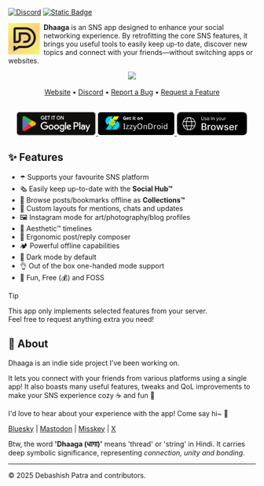 <!-- SOCIALS -->
[![Discord](https://img.shields.io/discord/1131212086446391430?logo=discord&style=flat&label=Chat)](https://discord.gg/kMp5JA9jwD)
[![Static Badge](https://img.shields.io/badge/Sponsor-Me-f79a13)](https://suvam.io/sponsor)
<!-- SOCIALS -->

<img width="64"
src="./.github/badges/app_icon.png"
align="left"
style="margin-right:8px"/>

**Dhaaga** is an SNS app designed to enhance your social networking experience.
By retrofitting the core SNS features, it brings you useful tools to easily
keep up-to date, discover new topics and connect with your friends—without
switching apps or websites.

<div align="center">
  <img width="720px"  src="https://repository-images.githubusercontent.com/664825261/58e60a61-2d3b-4275-89bc-c180adb58a7d" style="top:80px"/>
</div>

<p align="center">
  <a href="https://suvam.io/dhaaga">Website</a> •
  <a href="https://suvam.io/discord">Discord</a> •
  <a href="https://github.com/suvam0451/dhaaga/issues/new?assignees=&labels=bug&projects=&template=bug_report.yml">Report a Bug</a> •
  <a href="https://github.com/suvam0451/dhaaga/issues/new?assignees=&labels=enhancement&projects=&template=feature_request.yml">Request a Feature</a>
</p>


<div align="center" style="margin-top:32px">
  <a href="https://play.google.com/store/apps/details?id=io.suvam.dhaaga" target="_blank">    
    <img src="./.github/badges/google_play.svg" height="48px"/>
  </a>
  <a href="https://apt.izzysoft.de/fdroid/index/apk/io.suvam.dhaaga.lite" target="_blank">
    <img src="./.github/badges/izzy_on_droid.png" height="48px"/>
  </a>
  <a href="https://dhaaga.app" target="_blank">
    <img src="./.github/badges/use_in_browser.png" height="48px"/>
  </a>
</div>

## ✨ Features

- ☂️ Supports your favourite SNS platform
- 🗞️ Easily keep up-to-date with the **Social Hub™**
- 📍 Browse posts/bookmarks offline as **Collections™**
- 📩 Custom layouts for mentions, chats and updates
- 🖼️ Instagram mode for art/photography/blog profiles
- 📰 Aesthetic™ timelines
- 💬 Ergonomic post/reply composer
- 🏕️ Powerful offline capabilities
- 🦉 Dark mode by default
- 👌 Out of the box one-handed mode support
- 🥳 Fun, Free (💰) and FOSS

> [!TIP]
>
> This app only implements selected features from your server.</br>
> Feel free to request anything extra you need!

## 💁 About

Dhaaga is an indie side project I’ve been working on.

It lets you connect with your friends from various platforms using a
single app! It also boasts many useful features, tweaks and QoL improvements
to make your SNS experience cozy ☕ and fun 🥳

I'd love to hear about your experience with the app! Come say hi~ 🤗

[Bluesky](https://bsky.app/profile/suvam.io) |
[Mastodon](https://mastodon.social/@suvam) |
[Misskey](https://misskey.io/@suvam0451) |
[X](https://x.com/suvam0451)

Btw, the word **'Dhaaga (धागा)'** means 'thread' or
'string' in Hindi.
It carries deep symbolic significance,
representing *connection, unity and bonding*.

---

© 2025 Debashish Patra and contributors.
